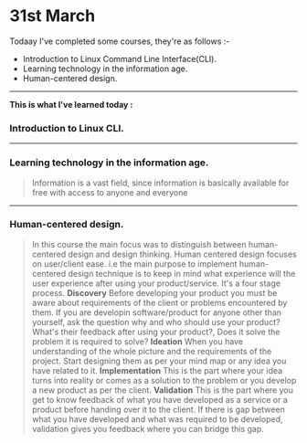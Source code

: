 # 31st March

Todaay I've completed some courses, they're as follows :-
* Introduction to Linux Command Line Interface(CLI).
* Learning technology in the information age.
* Human-centered design.
---

**This is what I've learned today :** 

### Introduction to Linux CLI.

---
### Learning technology in the information age.
> Information is a vast field, since information is basically available for free with access to anyone and
everyone 

---
### Human-centered design.
> In this course the main focus was to distinguish between human-centered design and design thinking.
Human centered design focuses on user/client ease. i.e the main purpose to implement human-centered design
technique is to keep in mind what experience will the user experience after using your product/service.
It's a four stage process.
**Discovery**
Before developing your product you must be aware about requirements of the client or problems encountered 
by them. If you are developin software/product for anyone other than yourself, ask the question why and who 
should use your product? What's their feedback after using your product?, Does it solve the problem it is 
required to solve? 
**Ideation**
When you have understanding of the whole picture and the requirements of the project. Start designing them
as per your mind map or any idea you have related to it.
**Implementation**
This is the part where your idea turns into reality or comes as a solution to the problem or you develop 
a new product as per the client.
**Validation**
This is the part where you get to know feedback of what you have developed as a service or a product before
handing over it to the client. If there is gap between what you have developed and what was required to be 
developed, validation gives you feedback where you can bridge this gap.




